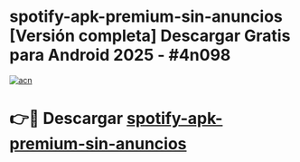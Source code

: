 # spotify-apk-premium-sin-anuncios  [Versión completa] Descargar Gratis para Android 2025 - #4n098

[![acn](https://github.com/user-attachments/assets/0f9c940e-d8b0-45ae-aac7-cd30a18b3e1c)](https://apps.freeplayer.one?title=spotify-apk-premium-sin-anuncios&ref=9F)

# 👉🔴 Descargar [spotify-apk-premium-sin-anuncios](https://apps.freeplayer.one?title=spotify-apk-premium-sin-anuncios&ref=9F)